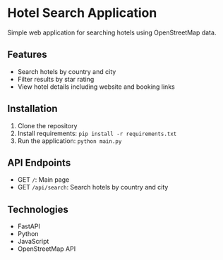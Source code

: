 # Hotel Search Application

Simple web application for searching hotels using OpenStreetMap data.

## Features
- Search hotels by country and city
- Filter results by star rating
- View hotel details including website and booking links

## Installation
1. Clone the repository
2. Install requirements: `pip install -r requirements.txt`
3. Run the application: `python main.py`

## API Endpoints
- GET `/`: Main page
- GET `/api/search`: Search hotels by country and city

## Technologies
- FastAPI
- Python
- JavaScript
- OpenStreetMap API
